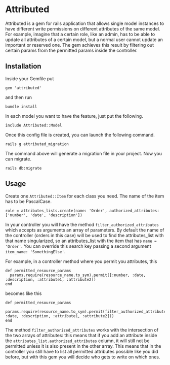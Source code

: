 # Attributed
Attributed is a gem for rails application that allows single model instances to have different write permissions on different attributes of the same model.
For example, imagine that a certain role, like an admin, has to be able to update all attributes of a certain model, but a normal user cannot update an important or reserved one.
The gem achieves this result by filtering out certain params from the permitted params inside the controller.

## Installation
Inside your Gemfile put

    gem 'attributed'

and then run

    bundle install

In each model you want to have the feature, just put the following.

    include Attributed::Model

Once this config file is created, you can launch the following command.

    rails g attributed_migration

The command above will generate a migration file in your project. Now you can migrate.

    rails db:migrate

## Usage

Create one `Attributed::Item` for each class you need. The name of the item has to be PascalCase.

    role = attributes_lists.create(name: 'Order', authorized_attributes: ['number', 'date', 'description'])

In your controller you will have the method `filter_authorized_attributes` which accepts as arguments an array of parameters. By default the name of the controller (orders in this case) will be used to find the attributes_list with that name singularized, so an attributes_list with the item that has `name = 'Order'`. You can override this search key passing a second argument `item_name: 'SomethingElse'`.

For example, in a controller method where you permit you attributes, this

    def permitted_resource_params
      params.require(resource_name.to_sym).permit([:number, :date, :description, :attribute1, :attribute2])
    end

becomes like this

    def permitted_resource_params
      params.require(resource_name.to_sym).permit(filter_authorized_attributes([:number, :date, :description, :attribute1, :attribute2]))
    end

The method `filter_authorized_attributes` works with the intersection of the two arrays of attributes: this means that if you add an attribute inside the `attributes_list.authorized_attributes` column, it will still not be permitted unless it is also present in the other array. This means that in the controller you still have to list all permitted attributes possible like you did before, but with this gem you will decide who gets to write on which ones.

